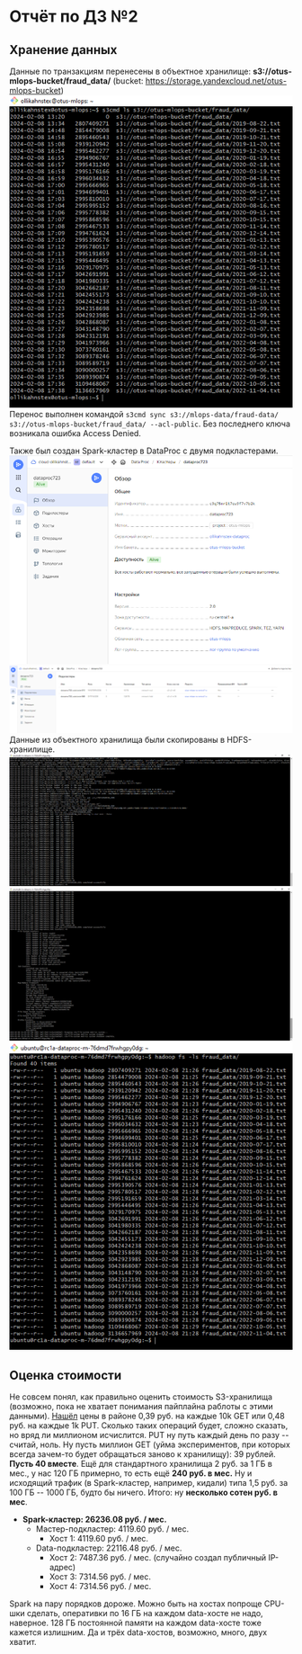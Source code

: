 # Отчёт по ДЗ №2

## Хранение данных

Данные по транзакциям перенесены в объектное хранилище: **s3://otus-mlops-bucket/fraud_data/** 
(bucket: https://storage.yandexcloud.net/otus-mlops-bucket)  
![Данные в s3-хранилище](hw2_img/s3_data.PNG "Данные в s3-хранилище")  
Перенос выполнен командой `s3cmd sync s3://mlops-data/fraud-data/ s3://otus-mlops-bucket/fraud_data/ --acl-public`.
Без последнего ключа возникала ошибка Access Denied.

Также был создан Spark-кластер в DataProc с двумя подкластерами.  
![Spark-кластер](hw2_img/data_proc_cluster.PNG "Spark-кластер")  
![Подкластеры](hw2_img/data_proc_subclusters.PNG "Подкластеры")  
Данные из объектного хранилища были скопированы в HDFS-хранилище.  
![Процесс копирования данных на HDFS-кластер](hw2_img/hdfs_distcp_1.PNG "Процесс копирования данных на HDFS-кластер")  
![Процесс копирования данных на HDFS-кластер](hw2_img/hdfs_distcp_2.PNG "Процесс копирования данных на HDFS-кластер")  
![Данные на HDFS-кластере](hw2_img/hdfs_data.PNG "Данные на HDFS-кластере")  

## Оценка стоимости
Не совсем понял, как правильно оценить стоимость S3-хранилища (возможно, пока не хватает понимания пайплайна
раблоты с этими данными).
[Нашёл](https://cloud.yandex.ru/ru/docs/storage/pricing?from=int-console-help-center-or-nav)
цены в районе 0,39 руб. на каждые 10k GET или 0,48 руб. на каждые 1k PUT. Сколько таких операций будет,
сложно сказать, но вряд ли миллионом исчислится. PUT ну путь каждый день по разу -- считай, ноль.
Ну пусть миллион GET (уйма экспериментов, при которых всегда зачем-то будет обращаться заново 
к хранилищу): 39 рублей. **Пусть 40 вместе**. Ещё для стандартного хранилища 2 руб. за 1 ГБ в мес.,
у нас 120 ГБ примерно, то есть ещё **240 руб. в мес.** Ну и исходящий трафик (в Spark-кластер,
например, кидали) типа 1,5 руб. за 100 ГБ -- 1000 ГБ, будто бы ничего. Итого: ну **несколько сотен руб. в мес**. 

- **Spark-кластер: 26236.08 руб. / мес.**
  - Мастер-подкластер: 4119.60 руб. / мес.
    - Хост 1: 4119.60 руб. / мес.
  - Data-подкластер: 22116.48 руб. / мес.
    - Хост 2: 7487.36 руб. / мес. (случайно создал публичный IP-адрес)
    - Хост 3: 7314.56 руб. / мес.
    - Хост 4: 7314.56 руб. / мес.

Spark на пару порядков дороже. Можно быть на хостах попроще CPU-шки сделать, оперативки по 16 ГБ на каждом
data-хосте не надо, наверное. 128 ГБ постоянной памяти на каждом data-хосте тоже кажется излишним.
Да и трёх data-хостов, возможно, много, двух хватит.
